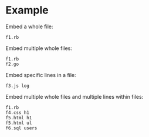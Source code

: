 # Example

Embed a whole file:

```embed
f1.rb
```

Embed multiple whole files:

```embed
f1.rb
f2.go
```

Embed specific lines in a file:

```embed
f3.js log
```

Embed multiple whole files and multiple lines within files:

```embed
f1.rb
f4.css h1
f5.html h1
f5.html ul
f6.sql users
```
